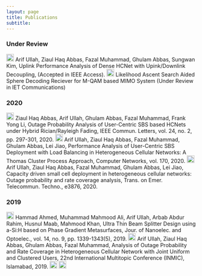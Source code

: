 ```yaml
---
layout: page
title: Publications
subtitle: 
---
```


### Under Review

<img src="../img/journal-article.png" height="20px">
Arif Ullah, Ziaul Haq Abbas, Fazal Muhammad, Ghulam Abbas, Sungwan Kim, Uplink Performance Analysis of Dense HCNet with Upink/Downlink Decoupling, (Accepted in IEEE Access).

<img src="../img/journal-article.png" height="20px">
Likelihood Ascent Search Aided Sphere Decoding Reciever for M-QAM based MIMO System (Under Review in IET Communications)

### 2020

<img src="../img/journal-article.png" height="20px">
Ziaul Haq Abbas, Arif Ullah, Ghulam Abbas, Fazal Muhammad, Frank Yong Li, Outage Probability Analysis of User-Centric SBS based HCNets under Hybrid Rician/Rayleigh Fading, IEEE Commun. Letters, vol. 24, no. 2, pp. 297-301, 2020.

<img src="../img/journal-article.png" height="20px">
Arif Ullah, Ziaul Haq Abbas, Fazal Muhammad, Ghulam Abbas, Lei Jiao, Performance Analysis of User-Centric SBS Deployment with Load Balancing in Heterogeneous Cellular Networks: A Thomas Cluster Process Approach, Computer Networks, vol. 170, 2020.

<img src="../img/journal-article.png" height="20px">
Arif Ullah, Ziaul Haq Abbas, Fazal Muhammad, Ghulam Abbas, Lei Jiao, Capacity driven small cell deployment in heterogeneous cellular networks: Outage probability and rate coverage analysis, Trans. on Emer. Telecommun. Techno., e3876, 2020.

### 2019

<img src="../img/journal-article.png" height="20px">
Hammad Ahmed, Muhammad Mahmood Ali, Arif Ullah, Arbab Abdur Rahim, Husnul Maab, Mahmood Khan, Ultra Thin Beam Splitter Design using a-Si:H based on Phase Gradient Metasurfaces, Jour. of Nanoelec. and Optoelec., vol. 14, no. 9, pp. 1339-1343(5), 2019.

<img src="../img/conference-paper.png" height="20px">
Arif Ullah, Ziaul Haq Abbas, Ghulam Abbas, Fazal Muhammad, Analysis of Outage Probability and Rate Coverage in Heterogeneous Cellular Network with Joint Uniform and Clustered Users, 22nd International Multitopic Conference (INMIC), Islamabad, 2019.


<img src="../img/workshop-paper.png" height="20px">


<img src="../img/book-chapter.png" height="20px">










































